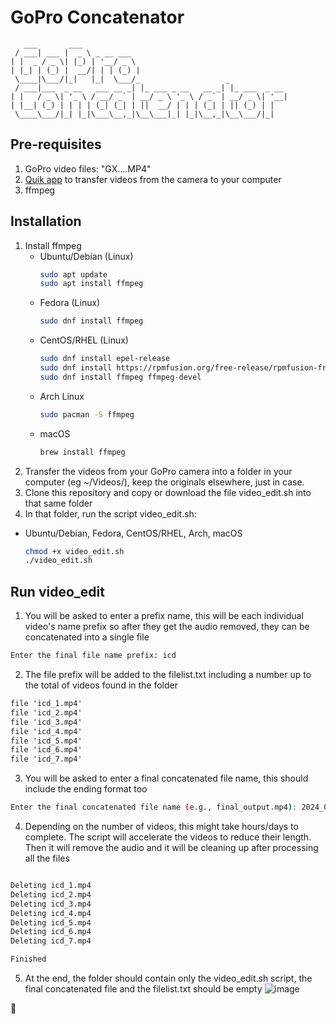 # GoPro Concatenator
```
   ___       ___
 / ___| ___ |  _ \ _ __ ___
| |  _ / _ \| |_) | '__/ _ \
| |_| | (_) |  __/| | | (_) |
 \____|\___/|_|   |_|  \___/_                   _
 / ___|___  _ __   ___ __ _| |_ ___ _ __   __ _| |_ ___  _ __
| |   / _ \| '_ \ / __/ _` | __/ _ \ '_ \ / _` | __/ _ \| '__|
| |__| (_) | | | | (_| (_| | ||  __/ | | | (_| | || (_) | |
 \____\___/|_| |_|\___\__,_|\__\___|_| |_|\__,_|\__\___/|_|

```
## Pre-requisites ##
1. GoPro video files: "GX....MP4"
2. [Quik app](https://gopro.com/en/us/shop/quik-app-video-photo-editor) to transfer videos from the camera to your computer
3. ffmpeg
   
## Installation ##
1. Install ffmpeg
   - Ubuntu/Debian (Linux)
     ```bash
     sudo apt update
     sudo apt install ffmpeg
     ```
   - Fedora (Linux)
     ```bash
     sudo dnf install ffmpeg
     ```
   - CentOS/RHEL (Linux)
     ```bash
     sudo dnf install epel-release
     sudo dnf install https://rpmfusion.org/free-release/rpmfusion-free-release-8.noarch.rpm
     sudo dnf install ffmpeg ffmpeg-devel
     ```
   - Arch Linux
     ```bash
     sudo pacman -S ffmpeg
     ```
   - macOS
     ```bash
     brew install ffmpeg
     ```
2. Transfer the videos from your GoPro camera into a folder in your computer (eg ~/Videos/), keep the originals elsewhere, just in case.
3. Clone this repository and copy or download the file video_edit.sh into that same folder
4. In that folder, run the script video_edit.sh:
  - Ubuntu/Debian, Fedora, CentOS/RHEL, Arch, macOS
     ```bash
     chmod +x video_edit.sh
     ./video_edit.sh
     ```
## Run video_edit ##
1. You will be asked to enter a prefix name, this will be each individual video's name prefix so after they get the audio removed, they can be concatenated into a single file
  ```bash
  Enter the final file name prefix: icd
  ```
2. The file prefix will be added to the filelist.txt including a number up to the total of videos found in the folder
  ```txt
  file 'icd_1.mp4'
  file 'icd_2.mp4'
  file 'icd_3.mp4'
  file 'icd_4.mp4'
  file 'icd_5.mp4'
  file 'icd_6.mp4'
  file 'icd_7.mp4'
  ```
3. You will be asked to enter a final concatenated file name, this should include the ending format too
  ```bash
  Enter the final concatenated file name (e.g., final_output.mp4): 2024_09_12.mp4
  ```
4. Depending on the number of videos, this might take hours/days to complete. The script will accelerate the videos to reduce their length. Then it will remove the audio and it will be cleaning up after processing all the files
 ```bash

Deleting icd_1.mp4
Deleting icd_2.mp4
Deleting icd_3.mp4
Deleting icd_4.mp4
Deleting icd_5.mp4
Deleting icd_6.mp4
Deleting icd_7.mp4

Finished

```
5. At the end, the folder should contain only the video_edit.sh script, the final concatenated file and the filelist.txt should be empty
![image](https://github.com/user-attachments/assets/076bb6e7-dc3d-4ef2-9cea-1095f5ae8972)








:duck:
